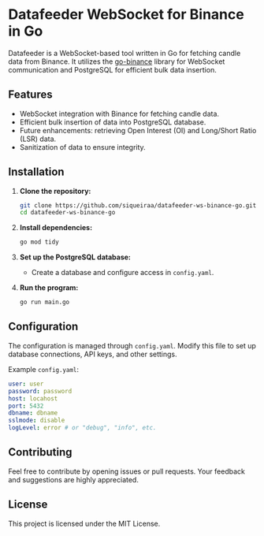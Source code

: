 # Datafeeder WebSocket for Binance in Go

Datafeeder is a WebSocket-based tool written in Go for fetching candle data from Binance. It utilizes the [go-binance](https://github.com/adshao/go-binance/v2) library for WebSocket communication and PostgreSQL for efficient bulk data insertion.

## Features

- WebSocket integration with Binance for fetching candle data.
- Efficient bulk insertion of data into PostgreSQL database.
- Future enhancements: retrieving Open Interest (OI) and Long/Short Ratio (LSR) data.
- Sanitization of data to ensure integrity.

## Installation

1. **Clone the repository:**

    ```bash
    git clone https://github.com/siqueiraa/datafeeder-ws-binance-go.git
    cd datafeeder-ws-binance-go
    ```

2. **Install dependencies:**

    ```bash
    go mod tidy
    ```

3. **Set up the PostgreSQL database:**

   - Create a database and configure access in `config.yaml`.

4. **Run the program:**

    ```bash
    go run main.go
    ```

## Configuration

The configuration is managed through `config.yaml`. Modify this file to set up database connections, API keys, and other settings.

Example `config.yaml`:

```yaml
user: user
password: password
host: locahost
port: 5432
dbname: dbname
sslmode: disable
logLevel: error # or "debug", "info", etc.

```

## Contributing
Feel free to contribute by opening issues or pull requests. Your feedback and suggestions are highly appreciated.

## License
This project is licensed under the MIT License.


